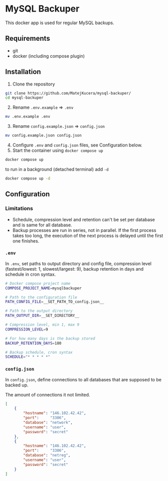 # MySQL Backuper

This docker app is used for regular MySQL backups.

## Requirements
- git
- docker (including compose plugin)

## Installation
 1. Clone the repository
```bash
git clone https://github.com/MatejKucera/mysql-backuper/
cd mysql-backuper
```
2. Rename ``.env.example`` => ``.env``
```bash
mv .env.example .env
```
3. Rename ``config.example.json`` => ``config.json``
```bash
mv config.example.json config.json
```
4. Configure ``.env`` and ``config.json`` files, see Configuration below.
5. Start the container using ``docker compose up``
```bash
docker compose up
```
to run in a background (detached terminal) add ``-d``
```bash
docker compose up -d
```

## Configuration

### Limitations
- Schedule, compression level and retention can't be set per database and is same for all database.
- Backup processes are run in series, not in parallel. If the first process takes too long, the execution of the next process is delayed until the first one finishes.

### ``.env``
In ``.env``, set paths to output directory and config file, compression level (fastest/lowest: 1, slowest/largest: 9), backup retention in days and schedule in cron syntax. 

```bash
# Docker compose project name
COMPOSE_PROJECT_NAME=mysqlbackuper

# Path to the configuration file
PATH_CONFIG_FILE=__SET_PATH_TO_config.json__

# Path to the output directory
PATH_OUTPUT_DIR=__SET_DIRECTORY__

# Compression level, min 1, max 9
COMPRESSION_LEVEL=9

# For how many days is the backup stored
BACKUP_RETENTION_DAYS=180

# Backup schedule, cron syntax
SCHEDULE="* * * * *"
```

### ``config.json``

In ``config.json``, define connections to all databases that are supposed to be backed up.

The amount of connections it not limited.
```json
[
    {
        "hostname": "146.102.42.42",
        "port":     "3306",
        "database": "network",
        "username": "user",
        "password": "secret"
    },
    {
        "hostname": "146.102.42.42",
        "port":     "3306",
        "database": "netreg",
        "username": "user",
        "password": "secret"
    }
]
```